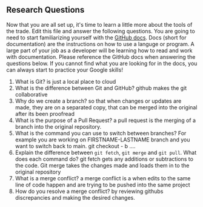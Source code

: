 ## Research Questions 

Now that you are all set up, it's time to learn a little more about the tools of the trade. Edit this file and answer the following questions. You are going to need to start familiarizing yourself with the [GitHub docs](https://docs.github.com/en). Docs (short for documentation) are the instructions on how to use a languge or program. A large part of your job as a developer will be learning how to read and work with documentation. Please reference the GitHub docs when answering the questions below. If you cannot find what you are looking for in the docs, you can always start to practice your Google skills!

1. What is Git? is just a local place to cloud
2. What is the difference between Git and GitHub? github makes the git collaborative
3. Why do we create a branch? so that when changes or updates are made, they are on a separated copy, that can be merged into the original after its been proofread
4. What is the purpose of a Pull Request? a pull request is the merging of a branch into the original repository. 
5. What is the command you can use to switch between branches? For example you are working on FIRSTNAME-LASTNAME branch and you want to switch back to main. git checkout - b ....
6. Explain the difference between `git fetch`, `git merge` and `git pull`. What does each command do? git fetch gets any additions or subtractions to the code. Git merge takes the changes made and loads them in to the original repository 
7. What is a merge conflict? a merge conflict is a when edits to the same line of code happen and are trying to be pushed into the same project
8. How do you resolve a merge conflict? by reviewing githubs discrepancies and making the desired changes. 
